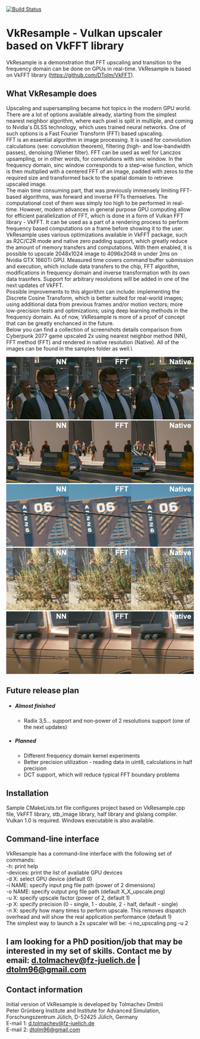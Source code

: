 [![Build Status](https://travis-ci.com/DTolm/VkResample.svg?branch=main)](https://travis-ci.com/DTolm/VkResample)
# VkResample - Vulkan upscaler based on VkFFT library
VkResample is a demonstration that FFT upscaling and transition to the frequency domain can be done on GPUs in real-time. VkResample is based on VkFFT library (https://github.com/DTolm/VkFFT).

## What VkResample does
Upscaling and supersampling became hot topics in the modern GPU world. There are a lot of options available already, starting from the simplest nearest neighbor algorithm, where each pixel is split in multiple, and coming to Nvidia's DLSS technology, which uses trained neural networks. One of such options is a Fast Fourier Transform (FFT) based upscaling.\
FFT is an essential algorithm in image processing. It is used for convolution calculations (see: convolution theorem), filtering (high- and low-bandwidth passes), denoising (Wiener filter). FFT can be used as well for Lanczos upsampling, or in other words, for convolutions with sinc window. In the frequency domain, sinc window corresponds to a step-wise function, which is then multiplied with a centered FFT of an image, padded with zeros to the required size and transformed back to the spatial domain to retrieve upscaled image.\
The main time consuming part, that was previously immensely limiting FFT-based algorithms, was forward and inverse FFTs themselves. The computational cost of them was simply too high to be performed in real-time. However, modern advances in general purpose GPU computing allow for efficient parallelization of FFT, which is done in a form of Vulkan FFT library - VkFFT. It can be used as a part of a rendering process to perform frequency based computations on a frame before showing it to the user.\
VkResample uses various optimizations available in VkFFT package, such as R2C/C2R mode and native zero padding support, which greatly reduce the amount of memory transfers and computations. With them enabled, it is possible to upscale 2048x1024 image to 4096x2048 in under 2ms on Nvidia GTX 1660Ti GPU. Measured time covers command buffer submission and execution, which include data transfers to the chip, FFT algorithm, modifications in frequency domain and inverse transformation with its own data trasnfers. Support for arbitrary resolutions will be added in one of the next updates of VkFFT.\
Possible improvements to this algorithm can include: implementing the Discrete Cosine Transform, which is better suited for real-world images; using additional data from previous frames and/or motion vectors; more low-precision tests and optimizations; using deep learning methods in the frequency domain. As of now, VkResample is more of a proof of concept that can be greatly enchanced in the future.\
Below you can find a collection of screenshots details comparison from Cyberpunk 2077 game upscaled 2x using nearest neighbor method (NN), FFT method (FFT) and rendered in native resolution (Native). All of the images can be found in the samples folder as well.\

![alt text](https://github.com/DTolm/VkResample/blob/main/samples/close_people.png?raw=true)
![alt text](https://github.com/DTolm/VkResample/blob/main/samples/distant_people.png?raw=true)
![alt text](https://github.com/DTolm/VkResample/blob/main/samples/skyscraper.png?raw=true)
![alt text](https://github.com/DTolm/VkResample/blob/main/samples/trees.png?raw=true)
![alt text](https://github.com/DTolm/VkResample/blob/main/samples/car.png?raw=true)

## Future release plan
 - ##### Almost finished
	- Radix 3,5... support and non-power of 2 resolutions support (one of the next updates)
 - ##### Planned
    - Different frequency domain kernel experiments
	- Better precision utilization - reading data in uint8, calculations in half precision
	- DCT support, which will reduce typical FFT boundary problems

## Installation
Sample CMakeLists.txt file configures project based on VkResample.cpp file, VkFFT library, stb_image library, half library and glslang compiler. Vulkan 1.0 is required. Windows executable is also available.

## Command-line interface
VkResample has a command-line interface with the following set of commands:\
-h: print help\
-devices: print the list of available GPU devices\
-d X: select GPU device (default 0)\
-i NAME: specify input png file path (power of 2 dimensions)\
-o NAME: specify output png file path (default X_X_upscale.png)\
-u X: specify upscale factor (power of 2, default 1)\
-p X: specify precision (0 - single, 1 - double, 2 - half, default - single)\
-n X: specify how many times to perform upscale. This removes dispatch overhead and will show the real application performance (default 1)\
The simplest way to launch a 2x upscaler will be: -i no_upscaling.png -u 2

## I am looking for a PhD position/job that may be interested in my set of skills. Contact me by email: <d.tolmachev@fz-juelich.de> | <dtolm96@gmail.com>

## Contact information
Initial version of VkResample is developed by Tolmachev Dmitrii\
Peter Grünberg Institute and Institute for Advanced Simulation, Forschungszentrum Jülich,  D-52425 Jülich, Germany\
E-mail 1: <d.tolmachev@fz-juelich.de>\
E-mail 2: <dtolm96@gmail.com>
